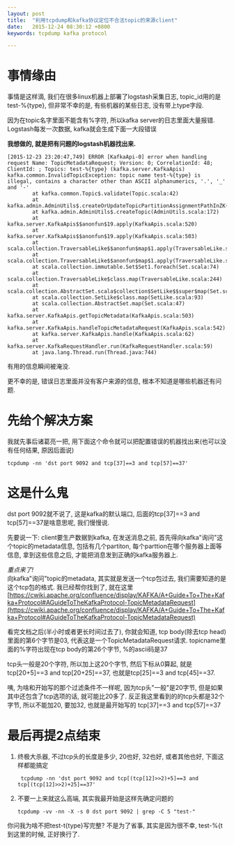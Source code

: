 ```yaml
---
layout: post
title:  "利用tcpdump和kafka协议定位不合法topic的来源client"
date:   2015-12-24 08:30:12 +0800
keywords: tcpdump kafka protocol

---
```


# 事情缘由

事情是这样滴,  我们在很多linux机器上部署了logstash采集日志, topic_id用的是 test-%{type}, 但非常不幸的是,  有些机器的某些日志, 没有带上type字段.

因为在topic名字里面不能含有%字符, 所以kafka server的日志里面大量报错. Logstash每发一次数据, kafka就会生成下面一大段错误

**我想做的, 就是把有问题的logstash机器找出来.**

<!--more-->

```
[2015-12-23 23:20:47,749] ERROR [KafkaApi-0] error when handling request Name: TopicMetadataRequest; Version: 0; CorrelationId: 48; ClientId: ; Topics: test-%{type} (kafka.server.KafkaApis)
kafka.common.InvalidTopicException: topic name test-%{type} is illegal, contains a character other than ASCII alphanumerics, '.', '_' and '-'
        at kafka.common.Topic$.validate(Topic.scala:42)
        at kafka.admin.AdminUtils$.createOrUpdateTopicPartitionAssignmentPathInZK(AdminUtils.scala:181)
        at kafka.admin.AdminUtils$.createTopic(AdminUtils.scala:172)
        at kafka.server.KafkaApis$$anonfun$19.apply(KafkaApis.scala:520)
        at kafka.server.KafkaApis$$anonfun$19.apply(KafkaApis.scala:503)
        at scala.collection.TraversableLike$$anonfun$map$1.apply(TraversableLike.scala:244)
        at scala.collection.TraversableLike$$anonfun$map$1.apply(TraversableLike.scala:244)
        at scala.collection.immutable.Set$Set1.foreach(Set.scala:74)
        at scala.collection.TraversableLike$class.map(TraversableLike.scala:244)
        at scala.collection.AbstractSet.scala$collection$SetLike$$super$map(Set.scala:47)
        at scala.collection.SetLike$class.map(SetLike.scala:93)
        at scala.collection.AbstractSet.map(Set.scala:47)
        at kafka.server.KafkaApis.getTopicMetadata(KafkaApis.scala:503)
        at kafka.server.KafkaApis.handleTopicMetadataRequest(KafkaApis.scala:542)
        at kafka.server.KafkaApis.handle(KafkaApis.scala:62)
        at kafka.server.KafkaRequestHandler.run(KafkaRequestHandler.scala:59)
        at java.lang.Thread.run(Thread.java:744)
```

有用的信息瞬间被淹没.  
 
更不幸的是, 错误日志里面并没有客户来源的信息, 根本不知道是哪些机器还有问题.
 
 
# 先给个解决方案
 
我就先事后诸葛亮一把, 用下面这个命令就可以把配置错误的机器找出来(也可以没有任何结果, 原因后面说)

    tcpdump -nn 'dst port 9092 and tcp[37]==3 and tcp[57]==37'

# 这是什么鬼

dst port 9092就不说了, 这是kafka的默认端口, 后面的tcp[37]==3 and tcp[57]==37是啥意思呢, 我们慢慢说.
 
先要说一下: client要生产数据到kafka, 在发送消息之前, 首先得向kafka"询问"这个topic的metadata信息, 包括有几个partiton, 每个parttion在哪个服务器上面等信息, 拿到这些信息之后, 才能把消息发到正确的kafka服务器上.
 
*重点来了!*   
向kafka"询问"topic的metadata, 其实就是发送一个tcp包过去, 我们需要知道的是这个tcp包的格式. 我已经帮你找到了, 就在这里 [https://cwiki.apache.org/confluence/display/KAFKA/A+Guide+To+The+Kafka+Protocol#AGuideToTheKafkaProtocol-TopicMetadataRequest](https://cwiki.apache.org/confluence/display/KAFKA/A+Guide+To+The+Kafka+Protocol#AGuideToTheKafkaProtocol-TopicMetadataRequest)
 
看完文档之后(半小时或者更长时间过去了), 你就会知道, tcp body(除去tcp head)里面的第6个字节是03, 代表这是一个TopicMetadataRequest请求.  topicname里面的%字符出现在tcp body的第26个字节, %的ascii码是37
 
tcp头一般是20个字符, 所以加上这20个字节, 然后下标从0算起, 就是tcp[20+5]==3 and tcp[20+25]==37, 也就是tcp[25]==3 and tcp[45]==37.
 
咦, 为啥和开始写的那个过滤条件不一样呢, 因为tcp头"一般"是20字节, 但是如果其中还包含了tcp选项的话, 就可能比20多了. 反正我这里看到的的tcp头都是32个字节, 所以不能加20, 要加32, 也就是最开始写的 tcp[37]==3 and tcp[57]==37 

# 最后再提2点结束
 
1. 终极大杀器, 不过tcp头的长度是多少, 20也好, 32也好, 或者其他也好, 下面这样都能搞定

        tcpdump -nn 'dst port 9092 and tcp[(tcp[12]>>2)+5]==3 and tcp[(tcp[12]>>2)+25]==37'

2.  不要一上来就这么高端, 其实我最开始是这样先确定问题的

        tcpdump -vv -nn -X -s 0 dst port 9092 | grep -C 5 "test-"

你问我为啥不把test-t{type}写完整? 不是为了省事, 其实是因为很不幸, test-%{t 到这里的时候, 正好换行了.
